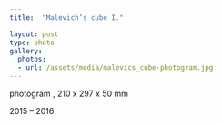 ```yaml
---
title:  "Malevich’s cube I."

layout: post
type: photo
gallery:
  photos:
  - url: /assets/media/malevics_cube-photogram.jpg
---
```


photogram , 210 x 297 x 50 mm

2015 – 2016

<!-- more -->